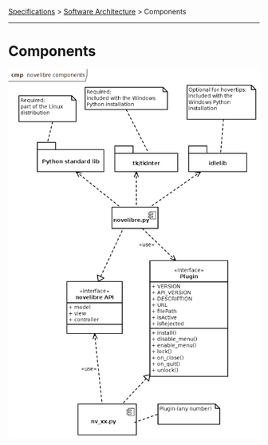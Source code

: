 [Specifications](../specifications.md) > [Software Architecture](../specifications.md#software-architecture) > Components

---

# Components

![UML Component diagram](_images/novelibre_components.png)

